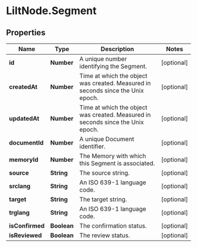 # LiltNode.Segment

## Properties

Name | Type | Description | Notes
------------ | ------------- | ------------- | -------------
**id** | **Number** | A unique number identifying the Segment. | [optional] 
**createdAt** | **Number** | Time at which the object was created. Measured in seconds since the Unix epoch. | [optional] 
**updatedAt** | **Number** | Time at which the object was created. Measured in seconds since the Unix epoch. | [optional] 
**documentId** | **Number** | A unique Document identifier. | [optional] 
**memoryId** | **Number** | The Memory with which this Segment is associated. | [optional] 
**source** | **String** | The source string. | [optional] 
**srclang** | **String** | An ISO 639-1 language code. | [optional] 
**target** | **String** | The target string. | [optional] 
**trglang** | **String** | An ISO 639-1 language code. | [optional] 
**isConfirmed** | **Boolean** | The confirmation status. | [optional] 
**isReviewed** | **Boolean** | The review status. | [optional] 


